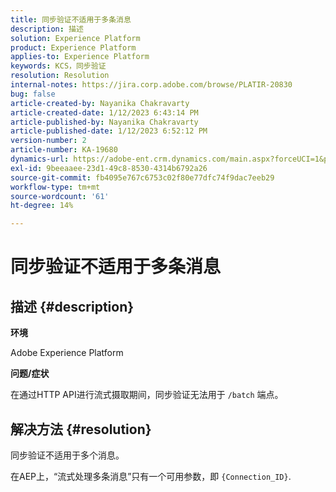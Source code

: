 ```yaml
---
title: 同步验证不适用于多条消息
description: 描述
solution: Experience Platform
product: Experience Platform
applies-to: Experience Platform
keywords: KCS，同步验证
resolution: Resolution
internal-notes: https://jira.corp.adobe.com/browse/PLATIR-20830
bug: false
article-created-by: Nayanika Chakravarty
article-created-date: 1/12/2023 6:43:14 PM
article-published-by: Nayanika Chakravarty
article-published-date: 1/12/2023 6:52:12 PM
version-number: 2
article-number: KA-19680
dynamics-url: https://adobe-ent.crm.dynamics.com/main.aspx?forceUCI=1&pagetype=entityrecord&etn=knowledgearticle&id=f7d460f5-a892-ed11-aad1-6045bd006c82
exl-id: 9beeaaee-23d1-49c8-8530-4314b6792a26
source-git-commit: fb4095e767c6753c02f80e77dfc74f9dac7eeb29
workflow-type: tm+mt
source-wordcount: '61'
ht-degree: 14%

---
```


# 同步验证不适用于多条消息

## 描述 {#description}


<b>环境</b>

Adobe Experience Platform

<b>问题/症状</b>

在通过HTTP API进行流式摄取期间，同步验证无法用于 `/batch` 端点。


## 解决方法 {#resolution}


同步验证不适用于多个消息。

在AEP上，“流式处理多条消息”只有一个可用参数，即 `{Connection_ID}`.

